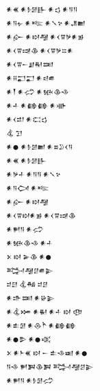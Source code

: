<div class='block'>
<div class='line'>𒀭𒌍 𒀭𒊩𒌆𒃲 𒀭𒌓 𒀭𒀀𒀀</div>
<div class='line'>𒀭𒀀𒉡 𒀭𒌈 𒀭𒃵𒆳 𒀭𒂗𒆤</div>
<div class='line'>𒀭𒅎 𒀭𒊭𒆷 𒀭𒌋𒐊𒃻𒀭𒂊</div>
<div class='line'>𒀭𒌋𒐊𒀏𒆠 𒀭𒌋𒐊𒃻𒇹𒀭</div>
<div class='line'>𒀭𒌋𒐊𒀸𒋗𒊑𒌅</div>
<div class='line'>𒀭𒍝𒂷𒂷 𒀭𒁀𒌑</div>
<div class='line'>𒀭𒐕 𒀭𒈤 𒀭𒁮𒆠𒈾</div>
<div class='line'>𒀭𒈦 𒀭𒂵𒂵 𒀭𒀝</div>
<div class='line'>𒀭𒌋𒄥 𒀭𒀫𒌓</div>
<div class='line'>𒆬 𒋛</div>
<div class='line'>𒀭𒊹 𒀭𒊩𒌆𒆤 𒀭𒊺𒊒𒌋𒀀</div>
<div class='line'>𒀭𒌍 𒀭𒊩𒌆𒃲</div>
<div class='line'>𒀭𒃻𒈦 𒀭𒀀𒀀 𒀭𒃵𒆳</div>
<div class='line'>𒀭𒀀𒉏 𒀭𒌈</div>
<div class='line'>𒀭𒅎 𒀭𒊭𒆷</div>
<div class='line'>𒀭𒌋𒐊𒊭𒀭𒂊 𒀭𒌋𒐊𒀏𒆠</div>
<div class='line'>𒀭𒂍𒀀 𒀭𒈤</div>
<div class='line'>𒀭𒁮𒆠𒈾 𒀭𒈦</div>
<div class='line'>𒉽 𒊭 𒅕𒆠 𒀭𒊹</div>
<div class='line'>𒅋𒆷𒆪𒌑𒉌</div>
<div class='line'>𒄑𒇀 𒆬𒄀 𒄑𒆪</div>
<div class='line'>𒀭𒈥𒌅 𒀭𒄩𒉌</div>
<div class='line'>𒀭𒆬𒋤 𒀭𒈽 𒀭𒈦 𒊭 𒂦</div>
<div class='line'>𒀭𒉺𒌆 𒀭𒁲𒋻 𒀭𒂵𒂵</div>
<div class='line'>𒀭𒊹𒌴 𒀭𒊹𒄤</div>
<div class='line'>𒉽 𒀭𒈨𒌍 𒊭 𒀸 𒉺𒈾𒀜 𒀭𒊹</div>
<div class='line'>𒀀𒈾 𒂍𒀉𒆠𒀉 𒅋𒆷𒆪𒉌</div>
<div class='line'>𒀭𒂍𒀀 𒀭𒊩𒌆𒈤</div>
</div>